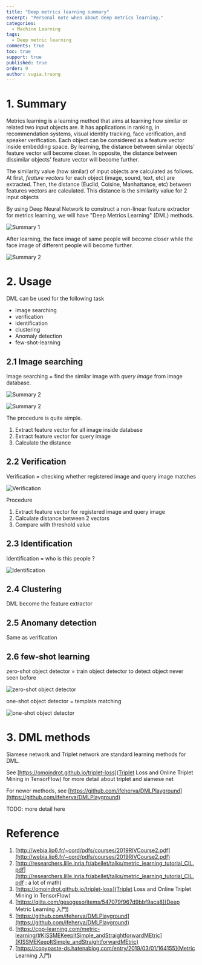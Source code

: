 ```yaml
---
title: "Deep metrics learning summary"
excerpt: "Personal note when about deep metrics learning."
categories: 
  - Machine Learning
tags: 
  - Deep metric learning
comments: true
toc: true
support: true
published: true
order: 9
author: vugia.truong
---
```


# 1. Summary

Metrics learning is a learning method that aims at learning how similar or related two input objects are. 
It has applications in ranking, in recommendation systems, visual identity tracking, face verification, and speaker verification.
Each object can be considered as a feature vector inside embedding space. By learning, the distance between similar objects' feature 
vector will become closer. In opposite, the distance between dissimilar objects' feature vector will become further.

The similarity value (how similar) of input objects are calculated as follows. 
At first, *feature vectors* for each object (image, sound, text, etc) are extracted. 
Then, the distance (Euclid, Coisine, Manhattance, etc) between features vectors are calculated. 
This distance is the similarity value for 2 input objects

By using Deep Neural Network to construct a non-linear feature extractor for metrics learning, 
we will have "Deep Metrics Learning" (DML) methods.

![Summary 1](/assets/images/ml/metrics_learning_001.png)

After learning, the face image of same people will become closer while the face image of different people will become further.

![Summary 2](/assets/images/ml/metrics_learning_002.png)

# 2. Usage

DML can be used for the following task

* image searching
* verification
* identification
* clustering
* Anomaly detection
* few-shot-learning

## 2.1 Image searching

Image searching = find the similar image with *query image* from image database.

![Summary 2](/assets/images/ml/metrics_learning_003.png)

![Summary 2](/assets/images/ml/metrics_learning_004.png)

The procedure is quite simple. 

1. Extract feature vector for all image inside database
2. Extract feature vector for query image
3. Calculate the distance

## 2.2 Verification

Verification = checking whether registered image and query image matches

![Verification](/assets/images/ml/metrics_learning_005.png)

Procedure

1. Extract feature vector for registered image and query image
2. Calculate distance between 2 vectors
3. Compare with threshold value

## 2.3 Identification

Identification = who is this people ?

![Identification](/assets/images/ml/metrics_learning_007.png)

## 2.4 Clustering

DML become the feature extractor

## 2.5 Anomany detection

Same as verification

## 2.6 few-shot learning

zero-shot object detector = train object detector to detect object never seen before

![zero-shot object detector](/assets/images/ml/metrics_learning_008.png)

one-shot object detector = template matching

![one-shot object detector](/assets/images/ml/metrics_learning_009.png)

# 3. DML methods

Siamese network and Triplet network are standard learning methods for DML. 

See  [https://omoindrot.github.io/triplet-loss](Triplet Loss and Online Triplet Mining in TensorFlow) for more detail about triplet and siamese net

For newer methods, see [https://github.com/ifeherva/DMLPlayground](https://github.com/ifeherva/DMLPlayground)

TODO: more detail here

# Reference

1. [http://webia.lip6.fr/~cord/pdfs/courses/2019RIVCourse2.pdf](http://webia.lip6.fr/~cord/pdfs/courses/2019RIVCourse2.pdf)
2. [http://researchers.lille.inria.fr/abellet/talks/metric_learning_tutorial_CIL.pdf](http://researchers.lille.inria.fr/abellet/talks/metric_learning_tutorial_CIL.pdf : a lot of math)
3. [https://omoindrot.github.io/triplet-loss](Triplet Loss and Online Triplet Mining in TensorFlow)
4. [https://qiita.com/gesogeso/items/547079f967d9bbf9aca8](Deep Metric Learning 入門)
5. [https://github.com/ifeherva/DMLPlayground](https://github.com/ifeherva/DMLPlayground)
6. [https://cpp-learning.com/metric-learning/#KISSMEKeepItSimple_andStraightforwardMEtric](KISSMEKeepItSimple_andStraightforwardMEtric)
7. [https://copypaste-ds.hatenablog.com/entry/2019/03/01/164155](Metric Learning 入門)